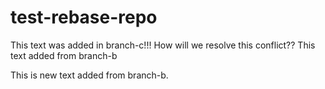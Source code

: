 # test-rebase-repo

This text was added in branch-c!!! How will we resolve this conflict??
This text added from branch-b

This is new text added from branch-b.

